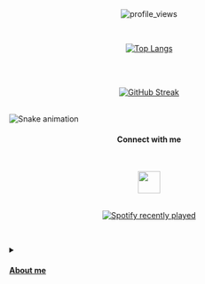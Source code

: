 
<br><p align="center">![profile_views](https://komarev.com/ghpvc/?username=your-github-panayotsky-dev&color=blueviolet)</div></p>
<br><p align="center" >[![Top Langs](https://github-readme-stats.vercel.app/api/top-langs/?username=panayotsky-dev&layout=compact&theme=onedark&hide_border=true)](https://github.com/anuraghazra/github-readme-stats)</p></br>
<br><p align="center">[![GitHub Streak](https://streak-stats.demolab.com?user=panayotsky-dev&hide_border=true&border_radius=4&currStreakNum=7BF4FF&dates=7BF4FF&sideNums=DD6138&sideLabels=CCC9D0A2&background=DD272700)](https://git.io/streak-stats)</p></br>
![Snake animation](https://github.com/panayotsky-dev/panayotsky-dev/blob/output/github-contribution-grid-snake.svg)
<p align="center"><h4 align='center'>Connect with me</h4></p>
 

<br><p align="center"><a href=https://www.linkedin.com/in/panayot-petkov/> <img height="40em" src="https://www.mhe-sme.org/wp-content/uploads/2017/12/linkedin-icon.png" /></br>
<br><p align="center">![Spotify recently played](https://spotify-recently-played-readme.vercel.app/api?user=11141040461&count=10)</p></br>

<details>
 

 
 <summary><h4> About me</h4></summary>
 <p> I'm Panayot Petkov, from Bulgaria.</p>
 
 <p>I have Bechelor degree in Computer Systems and Technology since 2016.</p>
 
  <p> After my university i have started from scratch as constructive-engineer in furniture factory, 
   but when i achieve everything possible and there were no room to grow more, i have decided that it is time to move on. </p>
 
 <p> Since 2022 i have started online courses with JavaScript at SoftUni.</p>
<p> In the past year i've finished the courses : JavaScript Basics, JavaScript Fundamentals, JavaScript Advanced and JavaScript Applications and ReactJS
 <p> Since May i've started JS Back-End and Angular course @ SoftUni
 <p> Feel free to contact me </p>

  
   
![tumblr_69bab544cceb4a5adace8357b12530f8_449340e5_500](https://github.com/panayotsky-dev/panayotsky-dev/assets/104060829/ecf56840-cbaf-4858-bc7b-7aa30902b1e5)

